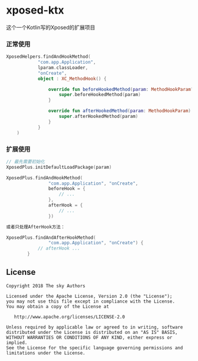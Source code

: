 # xposed-ktx

这个一个Kotlin写的Xposed的扩展项目

### 正常使用
```kotlin
XposedHelpers.findAndHookMethod(
            "com.app.Application",
            lparam.classLoader,
            "onCreate",
            object : XC_MethodHook() {

                override fun beforeHookedMethod(param: MethodHookParam?) {
                    super.beforeHookedMethod(param)
                }

                override fun afterHookedMethod(param: MethodHookParam) {
                    super.afterHookedMethod(param)
                }
            }
    )
```

### 扩展使用
```kotlin
// 最先需要初始化
XposedPlus.initDefaultLoadPackage(param)

XposedPlus.findAndHookMethod(
                "com.app.Application", "onCreate",
                beforeHook = {
                    // ...
                },
                afterHook = {
                    // ...
                })

或者只处理AfterHook方法：

XposedPlus.findAndAfterHookMethod(
                "com.app.Application", "onCreate") {
            // afterHook ...
        }
```

## License

    Copyright 2018 The sky Authors

    Licensed under the Apache License, Version 2.0 (the "License");
    you may not use this file except in compliance with the License.
    You may obtain a copy of the License at

       http://www.apache.org/licenses/LICENSE-2.0

    Unless required by applicable law or agreed to in writing, software
    distributed under the License is distributed on an "AS IS" BASIS,
    WITHOUT WARRANTIES OR CONDITIONS OF ANY KIND, either express or implied.
    See the License for the specific language governing permissions and
    limitations under the License.

